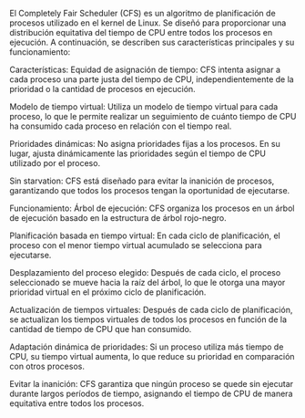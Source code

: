 El Completely Fair Scheduler (CFS) es un algoritmo de planificación de procesos utilizado en el kernel de Linux. Se diseñó para proporcionar una distribución equitativa del tiempo de CPU entre todos los procesos en ejecución. A continuación, se describen sus características principales y su funcionamiento:

Características:
Equidad de asignación de tiempo: CFS intenta asignar a cada proceso una parte justa del tiempo de CPU, independientemente de la prioridad o la cantidad de procesos en ejecución.

Modelo de tiempo virtual: Utiliza un modelo de tiempo virtual para cada proceso, lo que le permite realizar un seguimiento de cuánto tiempo de CPU ha consumido cada proceso en relación con el tiempo real.

Prioridades dinámicas: No asigna prioridades fijas a los procesos. En su lugar, ajusta dinámicamente las prioridades según el tiempo de CPU utilizado por el proceso.

Sin starvation: CFS está diseñado para evitar la inanición de procesos, garantizando que todos los procesos tengan la oportunidad de ejecutarse.

Funcionamiento:
Árbol de ejecución: CFS organiza los procesos en un árbol de ejecución basado en la estructura de árbol rojo-negro.

Planificación basada en tiempo virtual: En cada ciclo de planificación, el proceso con el menor tiempo virtual acumulado se selecciona para ejecutarse.

Desplazamiento del proceso elegido: Después de cada ciclo, el proceso seleccionado se mueve hacia la raíz del árbol, lo que le otorga una mayor prioridad virtual en el próximo ciclo de planificación.

Actualización de tiempos virtuales: Después de cada ciclo de planificación, se actualizan los tiempos virtuales de todos los procesos en función de la cantidad de tiempo de CPU que han consumido.

Adaptación dinámica de prioridades: Si un proceso utiliza más tiempo de CPU, su tiempo virtual aumenta, lo que reduce su prioridad en comparación con otros procesos.

Evitar la inanición: CFS garantiza que ningún proceso se quede sin ejecutar durante largos períodos de tiempo, asignando el tiempo de CPU de manera equitativa entre todos los procesos.